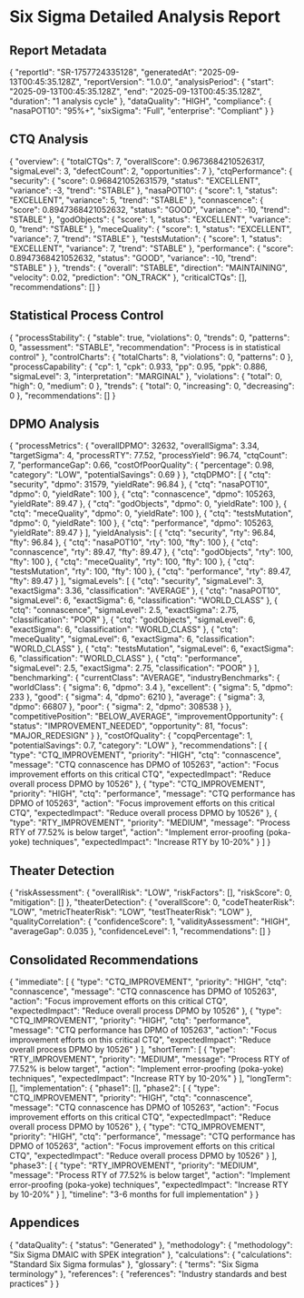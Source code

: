 # Six Sigma Detailed Analysis Report

## Report Metadata
{
  "reportId": "SR-1757724335128",
  "generatedAt": "2025-09-13T00:45:35.128Z",
  "reportVersion": "1.0.0",
  "analysisPeriod": {
    "start": "2025-09-13T00:45:35.128Z",
    "end": "2025-09-13T00:45:35.128Z",
    "duration": "1 analysis cycle"
  },
  "dataQuality": "HIGH",
  "compliance": {
    "nasaPOT10": "95%+",
    "sixSigma": "Full",
    "enterprise": "Compliant"
  }
}

## CTQ Analysis
{
  "overview": {
    "totalCTQs": 7,
    "overallScore": 0.9673684210526317,
    "sigmaLevel": 3,
    "defectCount": 2,
    "opportunities": 7
  },
  "ctqPerformance": {
    "security": {
      "score": 0.968421052631579,
      "status": "EXCELLENT",
      "variance": -3,
      "trend": "STABLE"
    },
    "nasaPOT10": {
      "score": 1,
      "status": "EXCELLENT",
      "variance": 5,
      "trend": "STABLE"
    },
    "connascence": {
      "score": 0.8947368421052632,
      "status": "GOOD",
      "variance": -10,
      "trend": "STABLE"
    },
    "godObjects": {
      "score": 1,
      "status": "EXCELLENT",
      "variance": 0,
      "trend": "STABLE"
    },
    "meceQuality": {
      "score": 1,
      "status": "EXCELLENT",
      "variance": 7,
      "trend": "STABLE"
    },
    "testsMutation": {
      "score": 1,
      "status": "EXCELLENT",
      "variance": 7,
      "trend": "STABLE"
    },
    "performance": {
      "score": 0.8947368421052632,
      "status": "GOOD",
      "variance": -10,
      "trend": "STABLE"
    }
  },
  "trends": {
    "overall": "STABLE",
    "direction": "MAINTAINING",
    "velocity": 0.02,
    "prediction": "ON_TRACK"
  },
  "criticalCTQs": [],
  "recommendations": []
}

## Statistical Process Control
{
  "processStability": {
    "stable": true,
    "violations": 0,
    "trends": 0,
    "patterns": 0,
    "assessment": "STABLE",
    "recommendation": "Process is in statistical control"
  },
  "controlCharts": {
    "totalCharts": 8,
    "violations": 0,
    "patterns": 0
  },
  "processCapability": {
    "cp": 1,
    "cpk": 0.933,
    "pp": 0.95,
    "ppk": 0.886,
    "sigmaLevel": 3,
    "interpretation": "MARGINAL"
  },
  "violations": {
    "total": 0,
    "high": 0,
    "medium": 0
  },
  "trends": {
    "total": 0,
    "increasing": 0,
    "decreasing": 0
  },
  "recommendations": []
}

## DPMO Analysis
{
  "processMetrics": {
    "overallDPMO": 32632,
    "overallSigma": 3.34,
    "targetSigma": 4,
    "processRTY": 77.52,
    "processYield": 96.74,
    "ctqCount": 7,
    "performanceGap": 0.66,
    "costOfPoorQuality": {
      "percentage": 0.98,
      "category": "LOW",
      "potentialSavings": 0.69
    }
  },
  "ctqDPMO": [
    {
      "ctq": "security",
      "dpmo": 31579,
      "yieldRate": 96.84
    },
    {
      "ctq": "nasaPOT10",
      "dpmo": 0,
      "yieldRate": 100
    },
    {
      "ctq": "connascence",
      "dpmo": 105263,
      "yieldRate": 89.47
    },
    {
      "ctq": "godObjects",
      "dpmo": 0,
      "yieldRate": 100
    },
    {
      "ctq": "meceQuality",
      "dpmo": 0,
      "yieldRate": 100
    },
    {
      "ctq": "testsMutation",
      "dpmo": 0,
      "yieldRate": 100
    },
    {
      "ctq": "performance",
      "dpmo": 105263,
      "yieldRate": 89.47
    }
  ],
  "yieldAnalysis": [
    {
      "ctq": "security",
      "rty": 96.84,
      "fty": 96.84
    },
    {
      "ctq": "nasaPOT10",
      "rty": 100,
      "fty": 100
    },
    {
      "ctq": "connascence",
      "rty": 89.47,
      "fty": 89.47
    },
    {
      "ctq": "godObjects",
      "rty": 100,
      "fty": 100
    },
    {
      "ctq": "meceQuality",
      "rty": 100,
      "fty": 100
    },
    {
      "ctq": "testsMutation",
      "rty": 100,
      "fty": 100
    },
    {
      "ctq": "performance",
      "rty": 89.47,
      "fty": 89.47
    }
  ],
  "sigmaLevels": [
    {
      "ctq": "security",
      "sigmaLevel": 3,
      "exactSigma": 3.36,
      "classification": "AVERAGE"
    },
    {
      "ctq": "nasaPOT10",
      "sigmaLevel": 6,
      "exactSigma": 6,
      "classification": "WORLD_CLASS"
    },
    {
      "ctq": "connascence",
      "sigmaLevel": 2.5,
      "exactSigma": 2.75,
      "classification": "POOR"
    },
    {
      "ctq": "godObjects",
      "sigmaLevel": 6,
      "exactSigma": 6,
      "classification": "WORLD_CLASS"
    },
    {
      "ctq": "meceQuality",
      "sigmaLevel": 6,
      "exactSigma": 6,
      "classification": "WORLD_CLASS"
    },
    {
      "ctq": "testsMutation",
      "sigmaLevel": 6,
      "exactSigma": 6,
      "classification": "WORLD_CLASS"
    },
    {
      "ctq": "performance",
      "sigmaLevel": 2.5,
      "exactSigma": 2.75,
      "classification": "POOR"
    }
  ],
  "benchmarking": {
    "currentClass": "AVERAGE",
    "industryBenchmarks": {
      "worldClass": {
        "sigma": 6,
        "dpmo": 3.4
      },
      "excellent": {
        "sigma": 5,
        "dpmo": 233
      },
      "good": {
        "sigma": 4,
        "dpmo": 6210
      },
      "average": {
        "sigma": 3,
        "dpmo": 66807
      },
      "poor": {
        "sigma": 2,
        "dpmo": 308538
      }
    },
    "competitivePosition": "BELOW_AVERAGE",
    "improvementOpportunity": {
      "status": "IMPROVEMENT_NEEDED",
      "opportunity": 81,
      "focus": "MAJOR_REDESIGN"
    }
  },
  "costOfQuality": {
    "copqPercentage": 1,
    "potentialSavings": 0.7,
    "category": "LOW"
  },
  "recommendations": [
    {
      "type": "CTQ_IMPROVEMENT",
      "priority": "HIGH",
      "ctq": "connascence",
      "message": "CTQ connascence has DPMO of 105263",
      "action": "Focus improvement efforts on this critical CTQ",
      "expectedImpact": "Reduce overall process DPMO by 10526"
    },
    {
      "type": "CTQ_IMPROVEMENT",
      "priority": "HIGH",
      "ctq": "performance",
      "message": "CTQ performance has DPMO of 105263",
      "action": "Focus improvement efforts on this critical CTQ",
      "expectedImpact": "Reduce overall process DPMO by 10526"
    },
    {
      "type": "RTY_IMPROVEMENT",
      "priority": "MEDIUM",
      "message": "Process RTY of 77.52% is below target",
      "action": "Implement error-proofing (poka-yoke) techniques",
      "expectedImpact": "Increase RTY by 10-20%"
    }
  ]
}

## Theater Detection
{
  "riskAssessment": {
    "overallRisk": "LOW",
    "riskFactors": [],
    "riskScore": 0,
    "mitigation": []
  },
  "theaterDetection": {
    "overallScore": 0,
    "codeTheaterRisk": "LOW",
    "metricTheaterRisk": "LOW",
    "testTheaterRisk": "LOW"
  },
  "qualityCorrelation": {
    "confidenceScore": 1,
    "validityAssessment": "HIGH",
    "averageGap": 0.035
  },
  "confidenceLevel": 1,
  "recommendations": []
}

## Consolidated Recommendations
{
  "immediate": [
    {
      "type": "CTQ_IMPROVEMENT",
      "priority": "HIGH",
      "ctq": "connascence",
      "message": "CTQ connascence has DPMO of 105263",
      "action": "Focus improvement efforts on this critical CTQ",
      "expectedImpact": "Reduce overall process DPMO by 10526"
    },
    {
      "type": "CTQ_IMPROVEMENT",
      "priority": "HIGH",
      "ctq": "performance",
      "message": "CTQ performance has DPMO of 105263",
      "action": "Focus improvement efforts on this critical CTQ",
      "expectedImpact": "Reduce overall process DPMO by 10526"
    }
  ],
  "shortTerm": [
    {
      "type": "RTY_IMPROVEMENT",
      "priority": "MEDIUM",
      "message": "Process RTY of 77.52% is below target",
      "action": "Implement error-proofing (poka-yoke) techniques",
      "expectedImpact": "Increase RTY by 10-20%"
    }
  ],
  "longTerm": [],
  "implementation": {
    "phase1": [],
    "phase2": [
      {
        "type": "CTQ_IMPROVEMENT",
        "priority": "HIGH",
        "ctq": "connascence",
        "message": "CTQ connascence has DPMO of 105263",
        "action": "Focus improvement efforts on this critical CTQ",
        "expectedImpact": "Reduce overall process DPMO by 10526"
      },
      {
        "type": "CTQ_IMPROVEMENT",
        "priority": "HIGH",
        "ctq": "performance",
        "message": "CTQ performance has DPMO of 105263",
        "action": "Focus improvement efforts on this critical CTQ",
        "expectedImpact": "Reduce overall process DPMO by 10526"
      }
    ],
    "phase3": [
      {
        "type": "RTY_IMPROVEMENT",
        "priority": "MEDIUM",
        "message": "Process RTY of 77.52% is below target",
        "action": "Implement error-proofing (poka-yoke) techniques",
        "expectedImpact": "Increase RTY by 10-20%"
      }
    ],
    "timeline": "3-6 months for full implementation"
  }
}

## Appendices
{
  "dataQuality": {
    "status": "Generated"
  },
  "methodology": {
    "methodology": "Six Sigma DMAIC with SPEK integration"
  },
  "calculations": {
    "calculations": "Standard Six Sigma formulas"
  },
  "glossary": {
    "terms": "Six Sigma terminology"
  },
  "references": {
    "references": "Industry standards and best practices"
  }
}
